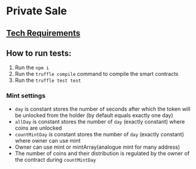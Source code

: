 # Private Sale


## [Tech Requirements](../README.md#tech-requirements)


## How to run tests:
1. Run the `npm i `
2. Run the `truffle compile` command to compile the smart contracts
3. Run the `truffle test test`

### Mint settings
+ `day` is constant stores the number of seconds after which the token will be unlocked from the holder (by default equals exactly one day)
+ `allDay` is constant stores the number of `day` (exactly constant) where coins are unlocked
+ `countMintDay` is constant stores the number of `day` (exactly constant) where owner can use mint
+ Owner can use mint or mintArray(analogue mint for many address) 
+ The number of coins and their distribution is regulated by the owner of the contract during `countMintDay`
